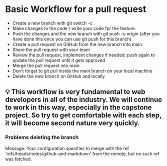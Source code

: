 # Basic Workflow for a pull request

- Create a new branch with git switch -c <branchname>.
- Make changes to the code / write your code fpr the feature.
- Push the changes and the new branch with git push -u origin <branchname> (after you have done this once you can use git push for this branch)
- Create a pull request on GitHub from the new branch into main
- Share the pull request with your team
- Review the pull request, implement changes if needed, push again to update the pull request until it gets approved
- Merge the pull request into main
- Don't forget to git pull inside the main branch on your local machine
- Delete the new branch on GitHub and locally

## 💡 This workflow is very fundamental to web developers in all of the industry. We will continue to work in this way, especially in the capstone project. So try to get comfortable with each step, it will become second nature very quickly.

### Problems deleting the branch

Message: Your configuration specifies to merge with the ref 'refs/heads/notes/github-and-markdown'
from the remote, but no such ref was fetched.
